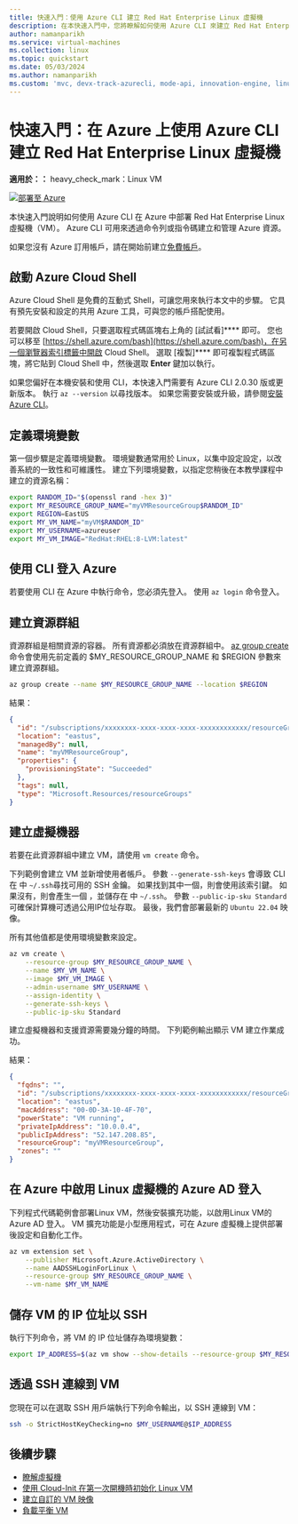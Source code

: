 ```yaml
---
title: 快速入門：使用 Azure CLI 建立 Red Hat Enterprise Linux 虛擬機
description: 在本快速入門中，您將瞭解如何使用 Azure CLI 來建立 Red Hat Enterprise Linux 虛擬機
author: namanparikh
ms.service: virtual-machines
ms.collection: linux
ms.topic: quickstart
ms.date: 05/03/2024
ms.author: namanparikh
ms.custom: 'mvc, devx-track-azurecli, mode-api, innovation-engine, linux-related-content'
---
```


# 快速入門：在 Azure 上使用 Azure CLI 建立 Red Hat Enterprise Linux 虛擬機

**適用於：：** heavy_check_mark：Linux VM

[![部署至 Azure](https://aka.ms/deploytoazurebutton)](https://go.microsoft.com/fwlink/?linkid=2262692)

本快速入門說明如何使用 Azure CLI 在 Azure 中部署 Red Hat Enterprise Linux 虛擬機（VM）。 Azure CLI 可用來透過命令列或指令碼建立和管理 Azure 資源。

如果您沒有 Azure 訂用帳戶，請在開始前建立[免費帳戶](https://azure.microsoft.com/free/?WT.mc_id=A261C142F)。

## 啟動 Azure Cloud Shell

Azure Cloud Shell 是免費的互動式 Shell，可讓您用來執行本文中的步驟。 它具有預先安裝和設定的共用 Azure 工具，可與您的帳戶搭配使用。 

若要開啟 Cloud Shell，只要選取程式碼區塊右上角的 [試試看]**** 即可。 您也可以移至 [https://shell.azure.com/bash](https://shell.azure.com/bash)，在另一個瀏覽器索引標籤中開啟 Cloud Shell。 選取 [複製]**** 即可複製程式碼區塊，將它貼到 Cloud Shell 中，然後選取 **Enter** 鍵加以執行。

如果您偏好在本機安裝和使用 CLI，本快速入門需要有 Azure CLI 2.0.30 版或更新版本。 執行 `az --version` 以尋找版本。 如果您需要安裝或升級，請參閱[安裝 Azure CLI]( /cli/azure/install-azure-cli)。

## 定義環境變數

第一個步驟是定義環境變數。 環境變數通常用於 Linux，以集中設定設定，以改善系統的一致性和可維護性。 建立下列環境變數，以指定您稍後在本教學課程中建立的資源名稱：

```bash
export RANDOM_ID="$(openssl rand -hex 3)"
export MY_RESOURCE_GROUP_NAME="myVMResourceGroup$RANDOM_ID"
export REGION=EastUS
export MY_VM_NAME="myVM$RANDOM_ID"
export MY_USERNAME=azureuser
export MY_VM_IMAGE="RedHat:RHEL:8-LVM:latest"
```

## 使用 CLI 登入 Azure

若要使用 CLI 在 Azure 中執行命令，您必須先登入。 使用 `az login` 命令登入。

## 建立資源群組

資源群組是相關資源的容器。 所有資源都必須放在資源群組中。 [az group create](/cli/azure/group) 命令會使用先前定義的 $MY_RESOURCE_GROUP_NAME 和 $REGION 參數來建立資源群組。

```bash
az group create --name $MY_RESOURCE_GROUP_NAME --location $REGION
```

結果：

<!-- expected_similarity=0.3 -->
```json
{
  "id": "/subscriptions/xxxxxxxx-xxxx-xxxx-xxxx-xxxxxxxxxxxx/resourceGroups/myVMResourceGroup",
  "location": "eastus",
  "managedBy": null,
  "name": "myVMResourceGroup",
  "properties": {
    "provisioningState": "Succeeded"
  },
  "tags": null,
  "type": "Microsoft.Resources/resourceGroups"
}
```

## 建立虛擬機器

若要在此資源群組中建立 VM，請使用 `vm create` 命令。 

下列範例會建立 VM 並新增使用者帳戶。 參數 `--generate-ssh-keys` 會導致 CLI 在 中 `~/.ssh`尋找可用的 SSH 金鑰。 如果找到其中一個，則會使用該索引鍵。 如果沒有，則會產生一個 ，並儲存在 中 `~/.ssh`。 參數 `--public-ip-sku Standard` 可確保計算機可透過公用IP位址存取。 最後，我們會部署最新的 `Ubuntu 22.04` 映像。

所有其他值都是使用環境變數來設定。

```bash
az vm create \
    --resource-group $MY_RESOURCE_GROUP_NAME \
    --name $MY_VM_NAME \
    --image $MY_VM_IMAGE \
    --admin-username $MY_USERNAME \
    --assign-identity \
    --generate-ssh-keys \
    --public-ip-sku Standard
```

建立虛擬機器和支援資源需要幾分鐘的時間。 下列範例輸出顯示 VM 建立作業成功。

結果：
<!-- expected_similarity=0.3 -->
```json
{
  "fqdns": "",
  "id": "/subscriptions/xxxxxxxx-xxxx-xxxx-xxxx-xxxxxxxxxxxx/resourceGroups/myVMResourceGroup/providers/Microsoft.Compute/virtualMachines/myVM",
  "location": "eastus",
  "macAddress": "00-0D-3A-10-4F-70",
  "powerState": "VM running",
  "privateIpAddress": "10.0.0.4",
  "publicIpAddress": "52.147.208.85",
  "resourceGroup": "myVMResourceGroup",
  "zones": ""
}
```

## 在 Azure 中啟用 Linux 虛擬機的 Azure AD 登入

下列程式代碼範例會部署Linux VM，然後安裝擴充功能，以啟用Linux VM的 Azure AD 登入。 VM 擴充功能是小型應用程式，可在 Azure 虛擬機上提供部署後設定和自動化工作。

```bash
az vm extension set \
    --publisher Microsoft.Azure.ActiveDirectory \
    --name AADSSHLoginForLinux \
    --resource-group $MY_RESOURCE_GROUP_NAME \
    --vm-name $MY_VM_NAME
```

## 儲存 VM 的 IP 位址以 SSH

執行下列命令，將 VM 的 IP 位址儲存為環境變數：

```bash
export IP_ADDRESS=$(az vm show --show-details --resource-group $MY_RESOURCE_GROUP_NAME --name $MY_VM_NAME --query publicIps --output tsv)
```

## 透過 SSH 連線到 VM

<!--## Export the SSH configuration for use with SSH clients that support OpenSSH & SSH into the VM.
Log in to Azure Linux VMs with Azure AD supports exporting the OpenSSH certificate and configuration. That means you can use any SSH clients that support OpenSSH-based certificates to sign in through Azure AD. The following example exports the configuration for all IP addresses assigned to the VM:-->

<!--
```bash
yes | az ssh config --file ~/.ssh/config --name $MY_VM_NAME --resource-group $MY_RESOURCE_GROUP_NAME
```
-->

您現在可以在選取 SSH 用戶端執行下列命令輸出，以 SSH 連線到 VM：

```bash
ssh -o StrictHostKeyChecking=no $MY_USERNAME@$IP_ADDRESS
```

## 後續步驟

* [瞭解虛擬機](../index.yml)
* [使用 Cloud-Init 在第一次開機時初始化 Linux VM](tutorial-automate-vm-deployment.md)
* [建立自訂的 VM 映像](tutorial-custom-images.md)
* [負載平衡 VM](../../load-balancer/quickstart-load-balancer-standard-public-cli.md)
